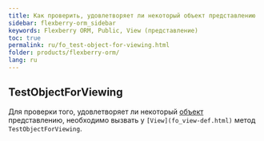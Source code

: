 ```yaml
---
title: Как проверить, удовлетворяет ли некоторый объект представлению
sidebar: flexberry-orm_sidebar
keywords: Flexberry ORM, Public, View (представление)
toc: true
permalink: ru/fo_test-object-for-viewing.html
folder: products/flexberry-orm/
lang: ru
---
```


## TestObjectForViewing

Для проверки того, удовлетворяет ли некоторый [объект](fo_dataobject.html) представлению, необходимо вызвать у `[View](fo_view-def.html)` метод `TestObjectForViewing`.
